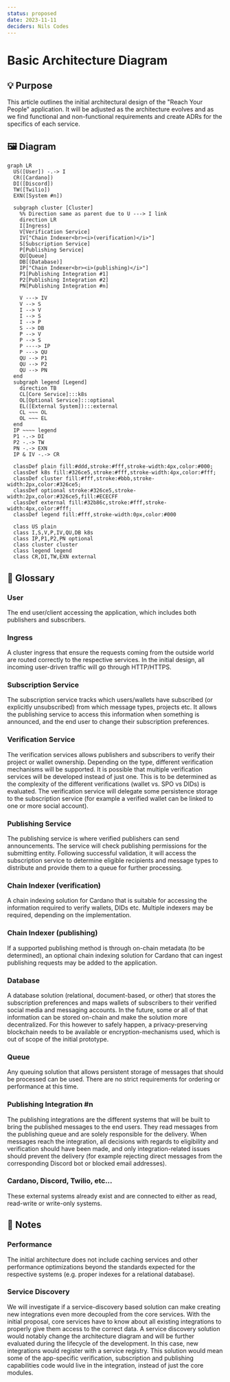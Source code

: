 ```yaml
---
status: proposed
date: 2023-11-11
deciders: Nils Codes
---
```

# Basic Architecture Diagram

## 💡 Purpose

This article outlines the initial architectural design of the "Reach Your People" application. It will be adjusted as the architecture evolves and as we find functional and non-functional requirements and create ADRs for the specifics of each service.

## 🖼️ Diagram

```mermaid
graph LR
  US([User]) -.-> I
  CR([Cardano])
  DI([Discord])
  TW([Twilio])
  EXN([System #n])

  subgraph cluster [Cluster]
    %% Direction same as parent due to U ---> I link
    direction LR 
    I[Ingress]
    V[Verification Service]
    IV["Chain Indexer<br><i>(verification)</i>"]
    S[Subscription Service]
    P[Publishing Service]
    QU[Queue]
    DB[(Database)]
    IP["Chain Indexer<br><i>(publishing)</i>"]
    P1[Publishing Integration #1]
    P2[Publishing Integration #2]
    PN[Publishing Integration #n]

    V ---> IV
    V --> S
    I --> V
    I --> S
    I --> P
    S --> DB
    P --> V
    P --> S
    P ----> IP
    P ---> QU
    QU --> P1
    QU --> P2
    QU --> PN
  end
  subgraph legend [Legend]
    direction TB
    CL[Core Service]:::k8s
    OL[Optional Service]:::optional
    EL([External System]):::external
    CL ~~~ OL
    OL ~~~ EL
  end
  IP ~~~~ legend
  P1 -.-> DI
  P2 -.-> TW
  PN -.-> EXN
  IP & IV -.-> CR

  classDef plain fill:#ddd,stroke:#fff,stroke-width:4px,color:#000;
  classDef k8s fill:#326ce5,stroke:#fff,stroke-width:4px,color:#fff;
  classDef cluster fill:#fff,stroke:#bbb,stroke-width:2px,color:#326ce5;
  classDef optional stroke:#326ce5,stroke-width:2px,color:#326ce5,fill:#ECECFF
  classDef external fill:#32b86c,stroke:#fff,stroke-width:4px,color:#fff;
  classDef legend fill:#fff,stroke-width:0px,color:#000

  class US plain
  class I,S,V,P,IV,QU,DB k8s
  class IP,P1,P2,PN optional
  class cluster cluster
  class legend legend
  class CR,DI,TW,EXN external
```

## 📓 Glossary

### User
The end user/client accessing the application, which includes both publishers and subscribers.

### Ingress
A cluster ingress that ensure the requests coming from the outside world are routed correctly to the respective services. In the initial design, all incoming user-driven traffic will go through HTTP/HTTPS.

### Subscription Service
The subscription service tracks which users/wallets have subscribed (or explicitly unsubscribed) from which message types, projects etc. It allows the publishing service to access this information when something is announced, and the end user to change their subscription preferences.

### Verification Service
The verification services allows publishers and subscribers to verify their project or wallet ownership. Depending on the type, different verification mechanisms will be supported. It is possible that multiple verification services will be developed instead of just one. This is to be determined as the complexity of the different verifications (wallet vs. SPO vs DIDs) is evaluated. The verification service will delegate some persistence storage to the subscription service (for example a verified wallet can be linked to one or more social account).

### Publishing Service
The publishing service is where verified publishers can send announcements. The service will check publishing permissions for the submitting entity. Following successful validation, it will access the subscription service to determine eligible recipients and message types to distribute and provide them to a queue for further processing.

### Chain Indexer (verification)
A chain indexing solution for Cardano that is suitable for accessing the information required to verify wallets, DIDs etc. Multiple indexers may be required, depending on the implementation.

### Chain Indexer (publishing)
If a supported publishing method is through on-chain metadata (to be determined), an optional chain indexing solution for Cardano that can ingest publishing requests may be added to the application.

### Database
A database solution (relational, document-based, or other) that stores the subscription preferences and maps wallets of subscribers to their verified social media and messaging accounts. In the future, some or all of that information can be stored on-chain and make the solution more decentralized. For this however to safely happen, a privacy-preserving blockchain needs to be available or encryption-mechanisms used, which is out of scope of the initial prototype.

### Queue
Any queuing solution that allows persistent storage of messages that should be processed can be used. There are no strict requirements for ordering or performance at this time.

### Publishing Integration #n
The publishing integrations are the different systems that will be built to bring the published messages to the end users. They read messages from the publishing queue and are solely responsible for the delivery. When messages reach the integration, all decisions with regards to eligibility and verification should have been made, and only integration-related issues should prevent the delivery (for example rejecting direct messages from the corresponding Discord bot or blocked email addresses).

### Cardano, Discord, Twilio, etc...
These external systems already exist and are connected to either as read, read-write or write-only systems.

## 📝 Notes

### Performance
The initial architecture does not include caching services and other performance optimizations beyond the standards expected for the respective systems (e.g. proper indexes for a relational database).

### Service Discovery
We will investigate if a service-discovery based solution can make creating new integrations even more decoupled from the core services. With the initial proposal, core services have to know about all existing integrations to properly give them access to the correct data. A service discovery solution would notably change the architecture diagram and will be further evaluated during the lifecycle of the development. In this case, new integrations would register with a service registry. This solution would mean some of the app-specific verification, subscription and publishing capabilities code would live in the integration, instead of just the core modules.